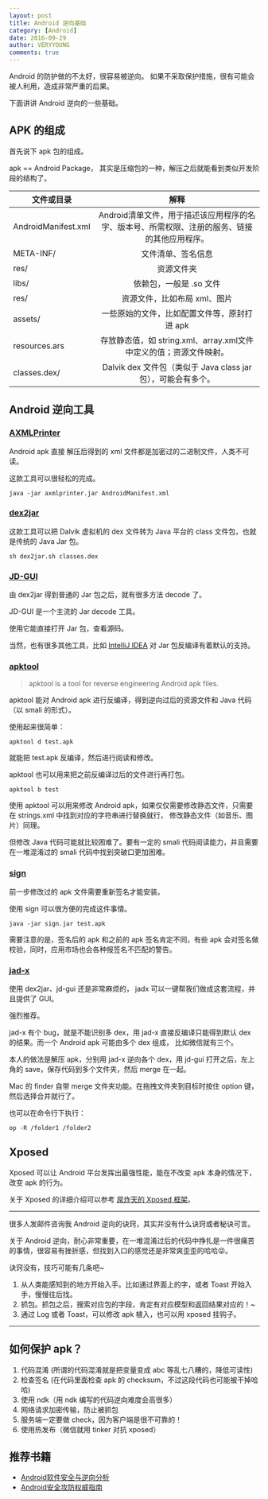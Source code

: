```yaml
---
layout: post
title: Android 逆向基础
category: [Android]
date: 2016-09-29
author: VERYYOUNG
comments: true
---
```


Android 的防护做的不太好，很容易被逆向。
如果不采取保护措施，很有可能会被人利用，造成非常严重的后果。

下面讲讲 Android 逆向的一些基础。

<!-- more -->

## APK 的组成

首先说下 apk 包的组成。

apk == Android Package， 其实是压缩包的一种，解压之后就能看到类似开发阶段的结构了。

| 文件或目录        | 解释           |
| ------------- |:-------------:|
| AndroidManifest.xml      | Android清单文件，用于描述该应用程序的名字、版本号、所需权限、注册的服务、链接的其他应用程序。 |
| META-INF/      | 文件清单、签名信息      | 
| res/ | 资源文件夹      |   
| libs/ | 依赖包，一般是 .so 文件      |   
| res/ | 资源文件，比如布局 xml、图片      |    
| assets/ | 一些原始的文件，比如配置文件等，原封打进 apk      |    
| resources.ars | 存放静态值，如 string.xml、array.xml文件中定义的值；资源文件映射。  | 
| classes.dex/ | Dalvik dex 文件包（类似于 Java class jar 包），可能会有多个。      |   



## Android 逆向工具

### [AXMLPrinter](https://github.com/rednaga/axmlprinter)

Android apk 直接 解压后得到的 xml 文件都是加密过的二进制文件，人类不可读。

这款工具可以很轻松的完成。

 ```java -jar axmlprinter.jar AndroidManifest.xml```

### [dex2jar](https://github.com/pxb1988/dex2jar)

这款工具可以把 Dalvik 虚拟机的 dex 文件转为 Java 平台的 class 文件包，也就是传统的 Java Jar 包。

```sh dex2jar.sh classes.dex ```

### [JD-GUI](http://jd.benow.ca/)

由 dex2jar 得到普通的 Jar 包之后，就有很多方法 decode 了。

JD-GUI 是一个主流的 Jar decode 工具。

使用它能直接打开 Jar 包，查看源码。

当然，也有很多其他工具，比如 [IntelliJ IDEA](https://www.jetbrains.com/idea/) 对 Jar 包反编译有着默认的支持。


### [apktool](https://ibotpeaches.github.io/Apktool/)

>apktool is a tool for reverse engineering Android apk files.

apktool 能对 Android apk 进行反编译，得到逆向过后的资源文件和 Java 代码（以 smali 的形式）。

使用起来很简单：

```apktool d test.apk```

就能把 test.apk 反编译，然后进行阅读和修改。

apktool 也可以用来把之前反编译过后的文件进行再打包。

``` apktool b test  ```

使用 apktool 可以用来修改 Android apk，如果仅仅需要修改静态文件，只需要在 strings.xml 中找到对应的字符串进行替换就行，
修改静态文件（如音乐、图片）同理。

但修改 Java 代码可能就比较困难了。要有一定的 smali 代码阅读能力，并且需要在一堆混淆过的 smali 代码中找到突破口更加困难。



### [sign](https://github.com/appium/sign)

前一步修改过的 apk 文件需要重新签名才能安装。

使用 sign 可以很方便的完成这件事情。

``` java -jar sign.jar test.apk ```

需要注意的是，签名后的 apk 和之前的 apk 签名肯定不同，有些 apk 会对签名做校验，同时，应用市场也会各种报签名不匹配的警告。



### [jad-x](https://github.com/skylot/jadx)

使用 dex2jar、jd-gui 还是非常麻烦的， jadx 可以一键帮我们做成这套流程，并且提供了 GUI。

强烈推荐。


jad-x 有个 bug，就是不能识别多 dex，用 jad-x 直接反编译只能得到默认 dex 的结果。而一个 Android apk 可能由多个 dex 组成，
比如微信就有三个。

本人的做法是解压 apk，分别用 jad-x 逆向各个 dex，用 jd-gui 打开之后，左上角的 save，保存代码到多个文件夹，然后 merge 在一起。

Mac 的 finder 自带 merge 文件夹功能。在拖拽文件夹到目标时按住 option 键，然后选择合并就行了。

也可以在命令行下执行：

```op -R /folder1 /folder2```


## Xposed

Xposed 可以让 Android 平台发挥出最强性能，能在不改变 apk 本身的情况下，改变 apk 的行为。 

关于 Xposed 的详细介绍可以参考 [屌炸天的 Xposed 框架](/blog/2016/09/24/fucking-powerfull-xposed.html)。


-------

很多人发邮件咨询我 Android 逆向的诀窍，其实并没有什么诀窍或者秘诀可言。

关于 Android 逆向，耐心非常重要，在一堆混淆过后的代码中挣扎是一件很痛苦的事情，很容易有挫折感，但找到入口的感觉还是非常爽歪歪的哈哈😝。

诀窍没有，技巧可能有几条吧~

1.  从人类能感知到的地方开始入手。比如通过界面上的字，或者 Toast 开始入手，慢慢往后找。
2.  抓包。抓包之后，搜索对应包的字段，肯定有对应模型和返回结果对应的！~
3.  通过 Log 或者 Toast，可以修改 apk 植入，也可以用 xposed 挂钩子。


--- 

## 如何保护 apk？

1. 代码混淆 (所谓的代码混淆就是把变量变成 abc 等乱七八糟的，降低可读性)
2. 检查签名 (在代码里面检查 apk 的 checksum，不过这段代码也可能被干掉哈哈)
3. 使用 ndk（用 ndk 编写的代码逆向难度会高很多）
4. 网络请求加密传输，防止被抓包
5. 服务端一定要做 check，因为客户端是很不可靠的！
6. 使用热发布（微信就用 tinker 对抗 xposed） 



## 推荐书籍

- [Android软件安全与逆向分析](https://book.douban.com/subject/20556210/)
- [Android安全攻防权威指南](https://book.douban.com/subject/26348151/)